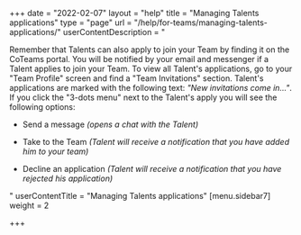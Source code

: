 +++
date = "2022-02-07"
layout = "help"
title = "Managing Talents applications"
type = "page"
url = "/help/for-teams/managing-talents-applications/"
userContentDescription = "<p>Remember that Talents can also apply to join your Team by finding it on the CoTeams portal. You will be notified by your email and messenger if a Talent applies to join your Team. To view all Talent's applications, go to your \"Team Profile\" screen and find a \"Team Invitations\" section. Talent's applications are marked with the following text: <em>\"New invitations come in...\"</em>. If you click the \"3-dots menu\" next to the Talent's apply you will see the following options:</p><ul><li><p>Send a message <em>(opens a chat with the Talent)</em></p></li><li><p>Take to the Team<em> (Talent will receive a notification that you have added him to your team)</em></p></li><li><p>Decline an application <em>(Talent will receive a notification that you have rejected his application)</em></p></li></ul>"
userContentTitle = "Managing Talents applications"
[menu.sidebar7]
weight = 2

+++
